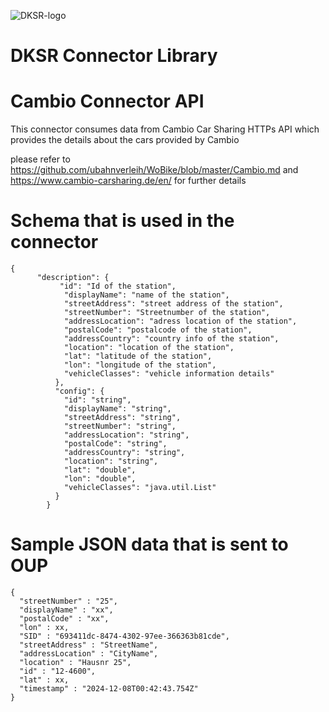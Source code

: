 ![DKSR-logo](https://user-images.githubusercontent.com/102658834/171163305-cdd99910-1b93-4d74-be88-7c1d23fdcf0d.png)

# DKSR Connector Library

# Cambio Connector API

This connector consumes data from Cambio Car Sharing HTTPs API which provides the details about the cars provided by Cambio 

please refer to https://github.com/ubahnverleih/WoBike/blob/master/Cambio.md and https://www.cambio-carsharing.de/en/ for further details 


# Schema that is used in the connector

```
{
      "description": {
           "id": "Id of the station",
            "displayName": "name of the station",
            "streetAddress": "street address of the station",
            "streetNumber": "Streetnumber of the station",
            "addressLocation": "adress location of the station",
            "postalCode": "postalcode of the station",
            "addressCountry": "country info of the station",
            "location": "location of the station",
            "lat": "latitude of the station",
            "lon": "longitude of the station",
            "vehicleClasses": "vehicle information details"
          },
          "config": {
            "id": "string",
            "displayName": "string",
            "streetAddress": "string",
            "streetNumber": "string",
            "addressLocation": "string",
            "postalCode": "string",
            "addressCountry": "string",
            "location": "string",
            "lat": "double",
            "lon": "double",
            "vehicleClasses": "java.util.List"
          }
        }
```

# Sample JSON data that is sent to OUP

```
{		
  "streetNumber" : "25",
  "displayName" : "xx",
  "postalCode" : "xx",
  "lon" : xx,
  "SID" : "693411dc-8474-4302-97ee-366363b81cde",
  "streetAddress" : "StreetName",
  "addressLocation" : "CityName",
  "location" : "Hausnr 25",
  "id" : "12-4600",
  "lat" : xx,
  "timestamp" : "2024-12-08T00:42:43.754Z"
}
```
